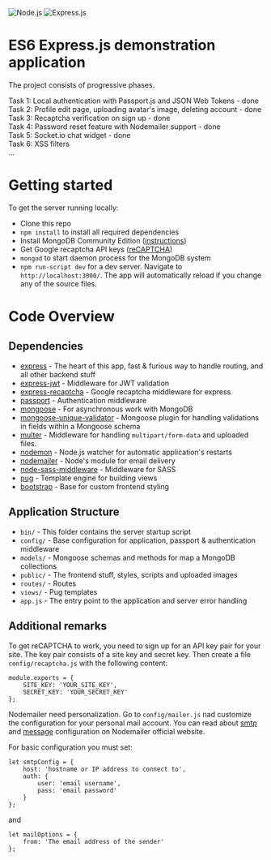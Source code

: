 ![Node.js](https://upload.wikimedia.org/wikipedia/commons/thumb/d/d9/Node.js_logo.svg/200px-Node.js_logo.svg.png) ![Express.js](https://upload.wikimedia.org/wikipedia/commons/6/64/Expressjs.png)

# ES6 Express.js demonstration application

The project consists of progressive phases.

Task 1: Local authentication with Passport.js and JSON Web Tokens - done  
Task 2: Profile edit page, uploading avatar's image, deleting account - done  
Task 3: Recaptcha verification on sign up - done  
Task 4: Password reset feature with Nodemailer support - done  
Task 5: Socket.io chat widget - done  
Task 6: XSS filters  
...  

# Getting started

To get the server running locally:

- Clone this repo
- `npm install` to install all required dependencies
- Install MongoDB Community Edition ([instructions](https://docs.mongodb.com/manual/installation/#tutorials))
- Get Google recaptcha API keys ([reCAPTCHA](https://www.google.com/recaptcha))
- `mongod` to start daemon process for the MongoDB system
- `npm run-script dev` for a dev server. Navigate to `http://localhost:3000/`. The app will automatically reload if you change any of the source files.

# Code Overview

## Dependencies

- [express](https://github.com/expressjs/express) - The heart of this app, fast & furious way to handle routing, and all other backend stuff 
- [express-jwt](https://github.com/auth0/express-jwt) - Middleware for JWT validation
- [express-recaptcha](https://github.com/pdupavillon/express-recaptcha) - Google recaptcha middleware for express
- [passport](https://github.com/jaredhanson/passport) - Authentication middleware
- [mongoose](https://github.com/Automattic/mongoose) - For asynchronous work with MongoDB
- [mongoose-unique-validator](https://github.com/blakehaswell/mongoose-unique-validator) - Mongoose plugin for handling validations in fields within a Mongoose schema
- [multer](https://github.com/expressjs/multer) - Middleware for handling `multipart/form-data` and uploaded files.
- [nodemon](https://github.com/remy/nodemon) - Node.js watcher for automatic application's restarts
- [nodemailer](https://github.com/nodemailer/nodemailer) - Node's module for email delivery
- [node-sass-middleware](https://github.com/sass/node-sass-middleware) - Middleware for SASS
- [pug](https://github.com/pugjs/pug) - Template engine for building views
- [bootstrap](https://github.com/twbs/bootstrap) - Base for custom frontend styling

## Application Structure

- `bin/` - This folder contains the server startup script
- `config/` - Base configuration for application, passport & authentication middleware
- `models/` - Mongoose schemas and methods for map a MongoDB collections
- `public/` - The frontend stuff, styles, scripts and uploaded images
- `routes/` - Routes
- `views/` - Pug templates
- `app.js` - The entry point to the application and server error handling

## Additional remarks

To get reCAPTCHA to work, you need to sign up for an API key pair for your site. 
The key pair consists of a site key and secret key. 
Then create a file `config/recaptcha.js` with the following content:  
```
module.exports = { 
    SITE_KEY: 'YOUR_SITE_KEY', 
    SECRET_KEY: 'YOUR_SECRET_KEY' 
};
```  

Nodemailer need personalization. Go to `config/mailer.js` nad 
customize the configuration for your personal mail account. You can read about 
[smtp](https://nodemailer.com/smtp/) and [message](https://nodemailer.com/message/) 
configuration on Nodemailer official website.  

For basic configuration you must set:  
```
let smtpConfig = {  
    host: 'hostname or IP address to connect to',  
    auth: {  
        user: 'email username',  
        pass: 'email password'  
    }  
};  
```  
and  
```
let mailOptions = {  
    from: 'The email address of the sender'  
};  
```